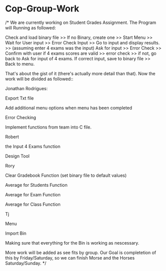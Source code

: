 # Cop-Group-Work

/* We are currently working on Student Grades Assignment. The Program will Running as followed:

Check and load binary file >> If no Binary, create one >> Start Menu >> Wait for User input >> Error Check Input >>  Go to input and display results. >> (assuming enter 4 exams was the input) Ask for input >> Error Check >> Confirm with user if 4 exams scores are valid >> error check >> if not, go back to Ask for input of 4 exams. If correct input, save to binary file >> Back to menu.


That's about the gist of it (there's actually more detail than that). Now the work will be divided as followed::


Jonathan Rodrigues: 

Export Txt file

Add additional menu options when menu has been completed

Error Checking

Implement functions from team into C file.


Robert

the Input 4 Exams function

Design Tool


Rory

Clear Gradebook Function (set binary file to default values)

Average for Students Function

Average for Exam Function

Average for Class Function


Tj

Menu

Import Bin

Making sure that everything for the Bin is working as nescessary.


More work will be added as see fits by group. Our Goal is completetion of this by Friday/Saturday, so we can finish Morse and the Horses Saturday/Sunday.
*/
